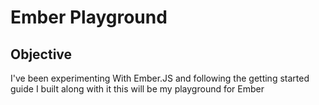 # Ember Playground

## Objective

I've been experimenting With Ember.JS and following the getting started guide 
I built along with it this will be my playground for Ember
